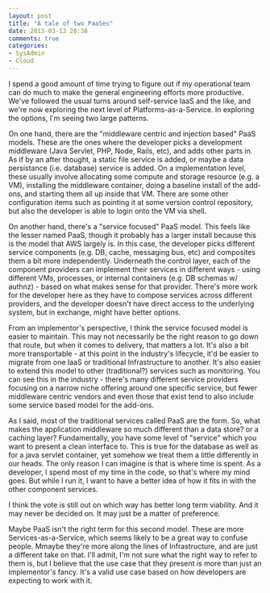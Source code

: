 ```yaml
---
layout: post
title: "A tale of two PaaSes"
date: 2013-03-13 20:38
comments: true
categories: 
- SysAdmin
- Cloud
---
```


I spend a good amount of time trying to figure out if my operational
team can do much to make the general engineering efforts more
productive. We've followed the usual turns around self-service IaaS
and the like, and we're now exploring the next level of
Platforms-as-a-Service. In exploring the options, I'm seeing two large
patterns.

On one hand, there are the "middleware centric and injection based"
PaaS models. These are the ones where the developer picks a
development middleware (Java Servlet, PHP, Node, Rails, etc), and adds
other parts in. As if by an after thought, a static file service is
added, or maybe a data persistance (i.e. database) service is
added. On a implementation level, these usually involve allocating
some compute and storage resource (e.g. a VM), installing the
middleware container, doing a baseline install of the add-ons, and
starting them all up inside that VM. There are some other
configuration items such as pointing it at some version control
repository, but also the developer is able to login onto the VM via
shell.

On another hand, there's a "service focused" PaaS model. This feels
like the lesser named PaaS, though it probably has a larger install
because this is the model that AWS largely is. In this case, the
developer picks different service components (e.g. DB, cache,
messaging bus, etc) and composites them a bit more
independently. Underneath the control layer, each of the component
providers can implement their services in different ways - using
different VMs, processes, or internal containers (e.g. DB schemas w/
authnz) - based on what makes sense for that provider. There's more
work for the developer here as they have to compose services across
different providers, and the developer doesn't have direct access to
the underlying system, but in exchange, might have better options.

From an implementor's perspective, I think the service focused model
is easier to maintain. This may not necessarily be the right reason to
go down that route, but when it comes to delivery, that matters a
lot. It's also a bit more transportable - at this point in the
industry's lifecycle, it'd be easier to migrate from one IaaS or
traditional Infrastructure to another. It's also easier to extend this
model to other (traditional?) services such as monitoring. You can see
this in the industry - there's many different service providers
focusing on a narrow niche offering around one specific service, but
fewer middleware centric vendors and even those that exist tend to
also include some service based model for the add-ons.

As I said, most of the traditional services called PaaS are the
form. So, what makes the application middleware so much different than
a data store? or a caching layer? Fundamentally, you have some level
of "service" which you want to present a clean interface to. This is
true for the database as well as for a java servlet container, yet
somehow we treat them a little differently in our heads. The only
reason I can imagine is that is where time is spent. As a developer, I
spend most of my time in the code, so that's where my mind goes. But
while I run it, I want to have a better idea of how it fits in with
the other component services.

I think the vote is still out on which way has better long term
viability. And it may never be decided on. It may just be a matter of
preference.

Maybe PaaS isn't the right term for this second model. These are more
Services-as-a-Service, which seems likely to be a great way to confuse
people. Mmaybe they're more along the lines of Infrastructure, and are
just a different take on that. I'll admit, I'm not sure what the right
way to refer to them is, but I believe that the use case that they
present is more than just an implementor's fancy. It's a valid use
case based on how developers are expecting to work with it.